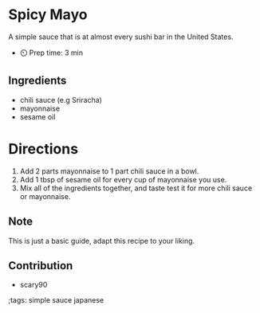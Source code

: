 # Spicy Mayo

A simple sauce that is at almost every sushi bar in the United States.

- ⏲️ Prep time: 3 min

## Ingredients 

- chili sauce (e.g Sriracha)
- mayonnaise
- sesame oil

# Directions

1. Add 2 parts mayonnaise to 1 part chili sauce in a bowl.
2. Add 1 tbsp of sesame oil for every cup of mayonnaise you use.
3. Mix all of the ingredients together, and taste test it for more chili sauce or mayonnaise.

## Note

This is just a basic guide, adapt this recipe to your liking.

## Contribution 

- scary90

;tags: simple sauce japanese
